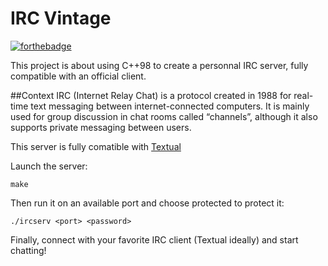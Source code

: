 
# IRC Vintage
[![forthebadge](https://forthebadge.com/images/badges/made-with-c-plus-plus.svg)](https://forthebadge.com)

This project is about using C++98 to create a personnal IRC server, fully compatible with an official client.

##Context
IRC (Internet Relay Chat) is a protocol created in 1988 for real-time text messaging between internet-connected computers. It is mainly used for group discussion in chat rooms called “channels”, although it also supports private messaging between users.

This server is fully comatible with [Textual](https://www.codeux.com/textual/)

Launch the server:
```
make
```
Then run it on an available port and choose protected to protect it:
```
./ircserv <port> <password>
```
Finally, connect with your favorite IRC client (Textual ideally) and start chatting!
